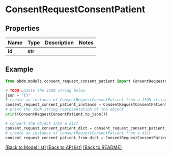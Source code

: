 # ConsentRequestConsentPatient


## Properties

Name | Type | Description | Notes
------------ | ------------- | ------------- | -------------
**id** | **str** |  | 

## Example

```python
from abdm.models.consent_request_consent_patient import ConsentRequestConsentPatient

# TODO update the JSON string below
json = "{}"
# create an instance of ConsentRequestConsentPatient from a JSON string
consent_request_consent_patient_instance = ConsentRequestConsentPatient.from_json(json)
# print the JSON string representation of the object
print(ConsentRequestConsentPatient.to_json())

# convert the object into a dict
consent_request_consent_patient_dict = consent_request_consent_patient_instance.to_dict()
# create an instance of ConsentRequestConsentPatient from a dict
consent_request_consent_patient_from_dict = ConsentRequestConsentPatient.from_dict(consent_request_consent_patient_dict)
```
[[Back to Model list]](../README.md#documentation-for-models) [[Back to API list]](../README.md#documentation-for-api-endpoints) [[Back to README]](../README.md)


